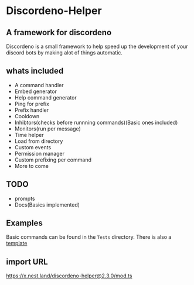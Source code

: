 # Discordeno-Helper

## A framework for discordeno

Discordeno is a small framework to help speed up the development of your discord bots by making alot of things automatic.

## whats included

- A command handler
- Embed generator
- Help command generator
- Ping for prefix
- Prefix handler
- Cooldown
- Inhibtors(checks before runnning commands)(Basic ones included)
- Monitors(run per message)
- Time helper
- Load from directory
- Custom events
- Permission manager
- Custom prefixing per command
- More to come

## TODO

- prompts
- Docs(Basics implemented)

## Examples

Basic commands can be found in the `Tests` directory. There is also a [template](https://github.com/suyashtnt/discordeno-helper-template)

## import URL

<https://x.nest.land/discordeno-helper@2.3.0/mod.ts>
